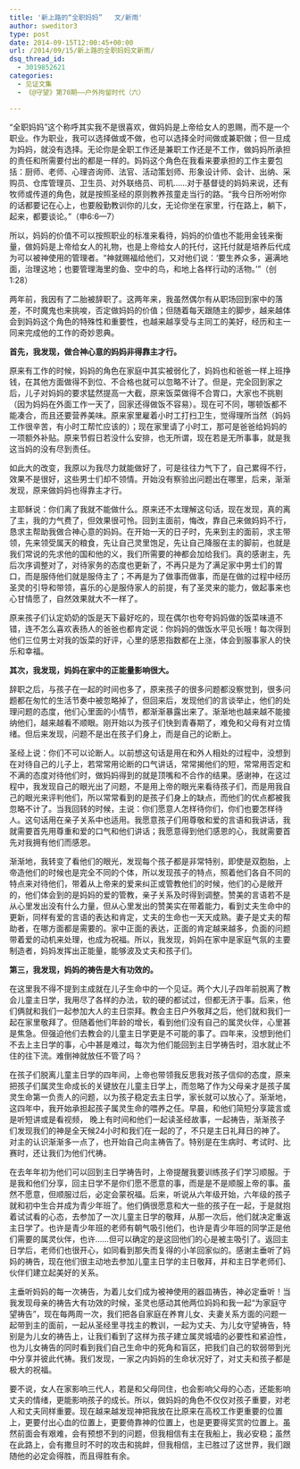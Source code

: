 ```yaml
---
title: '新上路的“全职妈妈”   文/新雨'
author: sweditor3
type: post
date: 2014-09-15T12:00:45+00:00
url: /2014/09/15/新上路的全职妈妈文新雨/
dsq_thread_id:
  - 3019852621
categories:
  - 见证文集
  - 《@守望》第70期——户外拘留时代（六）

---
```

“全职妈妈”这个称呼其实我不是很喜欢，做妈妈是上帝给女人的恩赐，而不是一个职业。作为职业，我可以选择做或不做，也可以选择全时间做或兼职做；但一旦成为妈妈，就没有选择。无论你是全职工作还是兼职工作还是不工作，做妈妈所承担的责任和所需要付出的都是一样的。妈妈这个角色在我看来要承担的工作主要包括：厨师、老师、心理咨询师、法官、活动策划师、形象设计师、会计、出纳、采购员、仓库管理员、卫生员、对外联络员、司机……对于基督徒的妈妈来说，还有牧师或传道的角色，就是按照圣经的原则教养孩童走当行的路。“我今日所吩咐你的话都要记在心上，也要殷勤教训你的儿女，无论你坐在家里，行在路上，躺下，起来，都要谈论。”（申6:6—7）

所以，妈妈的价值不可以按照职业的标准来看待，妈妈的价值也不能用金钱来衡量，做妈妈是上帝给女人的礼物，也是上帝给女人的托付，这托付就是培养后代成为可以被神使用的管理者。“神就赐福给他们，又对他们说：‘要生养众多，遍满地面，治理这地；也要管理海里的鱼、空中的鸟，和地上各样行动的活物。’”（创1:28）

两年前，我因有了二胎被辞职了。这两年来，我虽然偶尔有从职场回到家中的落差，不时魔鬼也来挑唆，否定做妈妈的价值；但随着每天跟随主的脚步，越来越体会到妈妈这个角色的特殊性和重要性，也越来越享受与主同工的美好，经历和主一同来完成他的工作的奇妙恩典。

**首先，我发现，做合神心意的妈妈非得靠主才行。**

原来有工作的时候，妈妈的角色在家庭中其实被弱化了，妈妈也和爸爸一样上班挣钱，在其他方面做得不到位、不合格也就可以忽略不计了。但是，完全回到家之后，儿子对妈妈的要求猛然提高一大截，原来饭菜做得不合胃口，大家也不挑剔（因为妈妈在外面工作一天了，回家还得做饭不容易）。现在可不同，哪顿饭都不能凑合，而且还要营养美味。原来家里雇着小时工打扫卫生，觉得理所当然（妈妈工作很辛苦，有小时工帮忙应该的）；现在家里请了小时工，那可是爸爸给妈妈的一项额外补贴。原来节假日若没什么安排，也无所谓，现在若是无所事事，就是我这当妈的没有尽到责任。

如此大的改变，我原以为我尽力就能做好了，可是往往力气下了，自己累得不行，效果不是很好，这些男士们却不领情。开始没有察验出问题出在哪里，后来，渐渐发现，原来做妈妈也得靠主才行。

主耶稣说：你们离了我就不能做什么。原来还不太理解这句话，现在发现，真的离了主，我的力气费了，但效果很可怜。回到主面前，悔改，靠自己来做妈妈不行，恳求主帮助我做合神心意的妈妈。在开始一天的日子时，先来到主的面前，求主带领，先来领受属天的粮食，先让自己灵里饱足，先让自己降服在主的脚前，也就是我们常说的先求他的国和他的义，我们所需要的神都会加给我们。真的感谢主，先后次序调整对了，对待家务的态度也更新了，不再只是为了满足家中男士们的胃口，而是服侍他们就是服侍主了；不再是为了做事而做事，而是在做的过程中经历圣灵的引导和带领，喜乐的心是服侍家人的前提，有了圣灵来的能力，做起事来也心甘情愿了，自然效果就大不一样了。

原来孩子们认定奶奶的饭是天下最好吃的，现在偶尔也夸夸妈妈做的饭菜味道不错，连不怎么喜欢表扬人的爸爸也都肯定说：你妈妈的做饭水平见长哦！每次得到他们三位男士对我的饭菜的好评，心里的感恩指数都在上涨，体会到服事家人的快乐和幸福。

**其次，我发现，妈妈在家中的正能量影响很大。**

辞职之后，与孩子在一起的时间也多了，原来孩子的很多问题都没察觉到，很多问题都在匆忙的生活节奏中被忽略掉了，但回来后，发现他们的言谈举止，他们的处理问题的态度，他们心里面的小情节，都渐渐暴露出来了。渐渐地也越来越不能接纳他们，越来越看不顺眼。刚开始以为孩子们快到青春期了，难免和父母有对立情绪。但后来发现，问题不是出在孩子们身上，而是自己的论断上。

圣经上说：你们不可以论断人。以前想这句话是用在和外人相处的过程中，没想到在对待自己的儿子上，若常常用论断的口气讲话，常常揭他们的短，常常用否定和不满的态度对待他们时，做妈妈得到的就是顶嘴和不合作的结果。感谢神，在这过程中，我发现自己的眼光出了问题，不是用上帝的眼光来看待孩子们，而是用我自己的眼光来评判他们，所以常常看到的是孩子们身上的缺点，而他们的优点都被我忽略不计了。当我回转的时候，主说：你们愿意人怎样待你们，你们也要怎样待人。这句话用在亲子关系中也适用。我愿意孩子们用尊敬和爱的言语和我讲话，我就需要首先用尊重和爱的口气和他们讲话；我愿意得到他们感恩的心，我就需要首先对我拥有他们而感恩。

渐渐地，我转变了看他们的眼光，发现每个孩子都是非常特别，即使是双胞胎，上帝造他们的时候也是完全不同的个体，所以发现孩子的特点，照着他们各自不同的特点来对待他们，带着从上帝来的爱来纠正或管教他们的时候，他们的心是敞开的，他们体会到的是妈妈的爱的管教，亲子关系及时得到调整。赞美的言语若不是从心里发出没有什么力量，但从心里发出的赞美实在带着能力，看到丈夫生命中的更新，同样有爱的言语的表达和肯定，丈夫的生命也一天天成熟。妻子是丈夫的帮助者，在哪方面都是需要的。家中正面的表达，正面的肯定越来越多，负面的问题带着爱的动机来处理，也成为祝福。所以，我发现，妈妈在家中是家庭气氛的主要制造者，妈妈发挥出正能量，能够波及丈夫和孩子们。

**第三，我发现，妈妈的祷告是大有功效的。**

在这里我不得不提到主成就在儿子生命中的一个见证。两个大儿子四年前脱离了教会儿童主日学，我用尽了各样的办法，软的硬的都试过，但都无济于事。后来，他们俩就和我们一起参加大人的主日崇拜。教会主日户外敬拜之后，他们就和我们一起在家里敬拜了。但随着他们年龄的增长，看到他们没有自己的属灵伙伴，心里甚是焦急。但强迫他们去教会的儿童主日学更是不可能的事了。四年来，没想到他们不去上主日学的事，心中甚是难过，每次为他们能回到主日学祷告时，泪水就止不住的往下流。难倒神就放任不管了吗？

在孩子们脱离儿童主日学的四年间，上帝也带领我反思我对孩子信仰的态度，原来把孩子们属灵生命成长的关键放在儿童主日学上，而忽略了作为父母亲才是孩子属灵生命第一负责人的问题，以为孩子稳定去主日学，家长就可以放心了。渐渐地，这四年中，我开始承担起孩子属灵生命的喂养之任。早晨，和他们简短分享箴言或是听短讲或是看视频， 晚上有时间和他们一起读圣经故事，一起祷告，渐渐孩子们发现我们的神是全天候24小时和我们在一起的了，不只是主日礼拜日的神了。对主的认识渐渐多一点了，也开始自己向主祷告了。特别是在生病时、考试时、比赛时，还让我们为他们代祷。

在去年年初为他们可以回到主日学祷告时，上帝提醒我要训练孩子们学习顺服。于是我和他们分享，回主日学不是你们愿不愿意的事，而是是不是顺服上帝的事。虽然不愿意，但顺服过后，必定会蒙祝福。后来，听说从六年级开始，六年级的孩子就和初中生合并成为青少年班了。他们俩很愿意和大一些的孩子在一起，于是就抱着试试看的心态，去参加了一次儿童主日学的敬拜，从那一次后，他们就决定重返主日学了。也许是青少年班的老师有朝气吸引他们，也许是青少年班的同学正是他们需要的属灵伙伴，也许……但可以确定的是这回他们的心是被主吸引了。返回主日学后，老师们也很开心，如同看到那失而复得的小羊回家似的。感谢主垂听了妈妈的祷告，现在他们很主动地去参加儿童主日学的主日敬拜，并和主日学老师们、伙伴们建立起美好的关系。

主垂听妈妈的每一次祷告，为着儿女们成为被神使用的器皿祷告，神必定垂听！当我发现母亲的祷告大有功效的时候，圣灵也感动其他两位妈妈和我一起“为家庭守望祷告”，现在每两周一次，我们把各自家庭在养育儿女、夫妻关系方面的问题一起带到主的面前，一起从圣经里寻找主的教训，一起为丈夫、为儿女守望祷告，特别是为儿女的祷告上，让我们看到了这样为孩子建立属灵城墙的必要性和紧迫性，也为儿女祷告的同时看到我们自己生命中的死角和盲区，把我们自己的软弱带到光中分享并彼此代祷。我们发现，一家之内妈妈的生命状况好了，对丈夫和孩子都是极大的祝福。

要不说，女人在家影响三代人，若是和父母同住，也会影响父母的心态，还能影响丈夫的情绪，更能影响孩子的成长。所以，做妈妈的角色不仅仅对孩子重要，对老人和丈夫同样重要。现在越来越发现神把我放在比原来在高校工作更重要的位置上，更要付出心血的位置上，更要倚靠神的位置上，也是更要得奖赏的位置上。虽然前面会有艰难，会有预想不到的问题，但我相信有主在我船上，我必安稳；虽然在此路上，会有撒旦时不时的攻击和挑衅，但我相信，主已胜过了这世界，我们跟随他的必定会得胜，而且得胜有余。

&nbsp;
